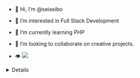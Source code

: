 - 👋 Hi, I’m @seiseibo
- 👀 I’m interested in Full Stack Development
- 🌱 I’m currently learning PHP
- 💞️ I’m looking to collaborate on creative projects.

- 👁 ![](https://komarev.com/ghpvc/?username=seiseibo&color=blueviolet&style=flat-square)

<details>
  <summery>:zap: Profile Views</summery>

  ![](https://komarev.com/ghpvc/?username=seiseibo&color=blueviolet&style=flat-square)

<details>

<!---
seiseibo/seiseibo is a ✨ special ✨ repository because its `README.md` (this file) appears on your GitHub profile.
You can click the Preview link to take a look at your changes.
--->
